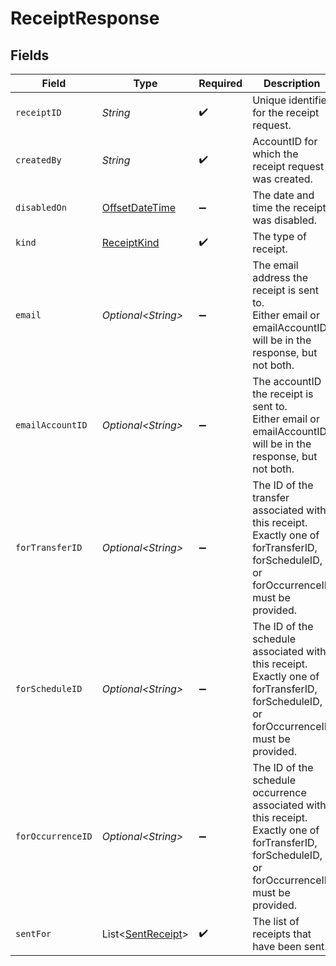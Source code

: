# ReceiptResponse


## Fields

| Field                                                                                                                                             | Type                                                                                                                                              | Required                                                                                                                                          | Description                                                                                                                                       | Example                                                                                                                                           |
| ------------------------------------------------------------------------------------------------------------------------------------------------- | ------------------------------------------------------------------------------------------------------------------------------------------------- | ------------------------------------------------------------------------------------------------------------------------------------------------- | ------------------------------------------------------------------------------------------------------------------------------------------------- | ------------------------------------------------------------------------------------------------------------------------------------------------- |
| `receiptID`                                                                                                                                       | *String*                                                                                                                                          | :heavy_check_mark:                                                                                                                                | Unique identifier for the receipt request.                                                                                                        |                                                                                                                                                   |
| `createdBy`                                                                                                                                       | *String*                                                                                                                                          | :heavy_check_mark:                                                                                                                                | AccountID for which the receipt request was created.                                                                                              |                                                                                                                                                   |
| `disabledOn`                                                                                                                                      | [OffsetDateTime](https://docs.oracle.com/javase/8/docs/api/java/time/OffsetDateTime.html)                                                         | :heavy_minus_sign:                                                                                                                                | The date and time the receipt was disabled.                                                                                                       | 2025-11-10T23:00:000Z                                                                                                                             |
| `kind`                                                                                                                                            | [ReceiptKind](../../models/components/ReceiptKind.md)                                                                                             | :heavy_check_mark:                                                                                                                                | The type of receipt.                                                                                                                              |                                                                                                                                                   |
| `email`                                                                                                                                           | *Optional\<String>*                                                                                                                               | :heavy_minus_sign:                                                                                                                                | The email address the receipt is sent to.<br/>Either email or emailAccountID will be in the response, but not both.                               | jordan.lee@classbooker.dev                                                                                                                        |
| `emailAccountID`                                                                                                                                  | *Optional\<String>*                                                                                                                               | :heavy_minus_sign:                                                                                                                                | The accountID the receipt is sent to.<br/>Either email or emailAccountID will be in the response, but not both.                                   |                                                                                                                                                   |
| `forTransferID`                                                                                                                                   | *Optional\<String>*                                                                                                                               | :heavy_minus_sign:                                                                                                                                | The ID of the transfer associated with this receipt.<br/>Exactly one of forTransferID, forScheduleID, or forOccurrenceID must be provided.        |                                                                                                                                                   |
| `forScheduleID`                                                                                                                                   | *Optional\<String>*                                                                                                                               | :heavy_minus_sign:                                                                                                                                | The ID of the schedule associated with this receipt.<br/>Exactly one of forTransferID, forScheduleID, or forOccurrenceID must be provided.        |                                                                                                                                                   |
| `forOccurrenceID`                                                                                                                                 | *Optional\<String>*                                                                                                                               | :heavy_minus_sign:                                                                                                                                | The ID of the schedule occurrence associated with this receipt.<br/>Exactly one of forTransferID, forScheduleID, or forOccurrenceID must be provided. |                                                                                                                                                   |
| `sentFor`                                                                                                                                         | List\<[SentReceipt](../../models/components/SentReceipt.md)>                                                                                      | :heavy_check_mark:                                                                                                                                | The list of receipts that have been sent.                                                                                                         |                                                                                                                                                   |